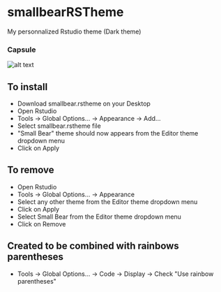 # smallbearRSTheme
My personnalized Rstudio theme (Dark theme)

### Capsule
![alt text](https://github.com/[lea-orsini]/[smallbearRSTheme]/blob/main/capsule/global.jpg?raw=true)

## To install
- Download smallbear.rstheme on your Desktop
- Open Rstudio
- Tools -> Global Options... -> Appearance -> Add...
- Select smallbear.rstheme file
- "Small Bear" theme should now appears from the Editor theme dropdown menu
- Click on Apply

## To remove
- Open Rstudio
- Tools -> Global Options... -> Appearance
- Select any other theme from the Editor theme dropdown menu
- Click on Apply
- Select Small Bear from the Editor theme dropdown menu
- Click on Remove

## Created to be combined with rainbows parentheses
- Tools -> Global Options... -> Code -> Display -> Check "Use rainbow parentheses"
